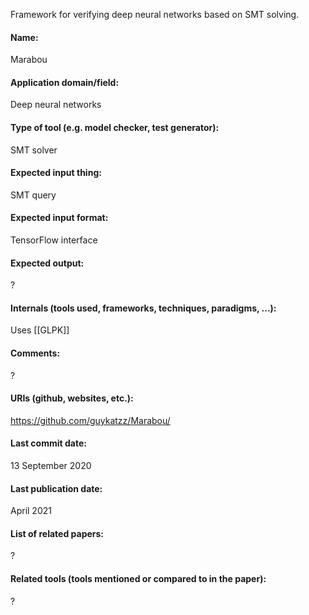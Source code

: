 Framework for verifying deep neural networks based on SMT solving.

#### Name:
Marabou

#### Application domain/field:
Deep neural networks

#### Type of tool (e.g. model checker, test generator): 
SMT solver

#### Expected input thing:
SMT query

#### Expected input format:
TensorFlow interface

#### Expected output:
?

#### Internals (tools used, frameworks, techniques, paradigms, ...):
Uses [[GLPK]]

#### Comments:
?

#### URIs (github, websites, etc.):
https://github.com/guykatzz/Marabou/

#### Last commit date:
13 September 2020

#### Last publication date:
April 2021

#### List of related papers:
?

#### Related tools (tools mentioned or compared to in the paper):
?
